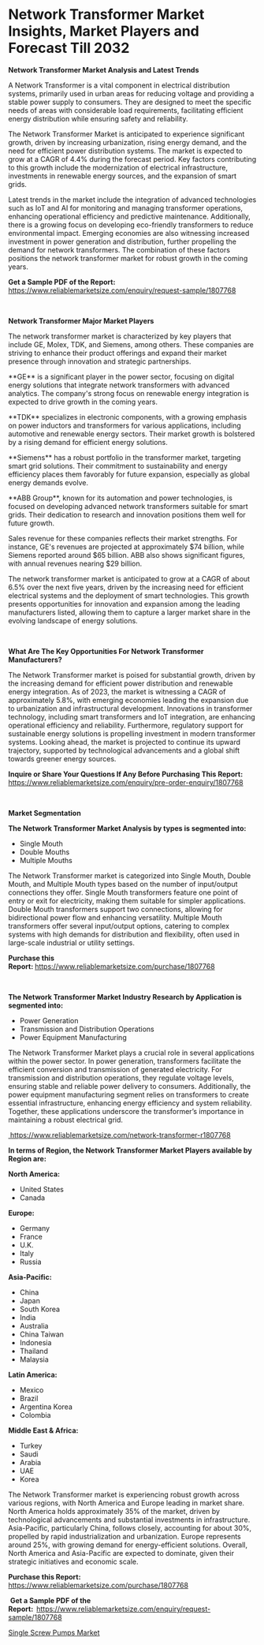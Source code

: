 <p><h1>Network Transformer Market Insights, Market Players and Forecast Till 2032</h1></p><p><strong>Network Transformer Market Analysis and Latest Trends</strong></p>
<p><p>A Network Transformer is a vital component in electrical distribution systems, primarily used in urban areas for reducing voltage and providing a stable power supply to consumers. They are designed to meet the specific needs of areas with considerable load requirements, facilitating efficient energy distribution while ensuring safety and reliability.</p><p>The Network Transformer Market is anticipated to experience significant growth, driven by increasing urbanization, rising energy demand, and the need for efficient power distribution systems. The market is expected to grow at a CAGR of 4.4% during the forecast period. Key factors contributing to this growth include the modernization of electrical infrastructure, investments in renewable energy sources, and the expansion of smart grids.</p><p>Latest trends in the market include the integration of advanced technologies such as IoT and AI for monitoring and managing transformer operations, enhancing operational efficiency and predictive maintenance. Additionally, there is a growing focus on developing eco-friendly transformers to reduce environmental impact. Emerging economies are also witnessing increased investment in power generation and distribution, further propelling the demand for network transformers. The combination of these factors positions the network transformer market for robust growth in the coming years.</p></p>
<p><strong>Get a Sample PDF of the Report:&nbsp;</strong> <a href="https://www.reliablemarketsize.com/enquiry/request-sample/1807768?utm_campaign=3504&utm_medium=2&utm_source=Github&utm_content=ia&utm_term=10042025&utm_id=network-transformer">https://www.reliablemarketsize.com/enquiry/request-sample/1807768</a></p>
<p>&nbsp;</p>
<p><strong>Network Transformer Major Market Players</strong></p>
<p><p>The network transformer market is characterized by key players that include GE, Molex, TDK, and Siemens, among others. These companies are striving to enhance their product offerings and expand their market presence through innovation and strategic partnerships.</p><p>**GE** is a significant player in the power sector, focusing on digital energy solutions that integrate network transformers with advanced analytics. The company's strong focus on renewable energy integration is expected to drive growth in the coming years.</p><p>**TDK** specializes in electronic components, with a growing emphasis on power inductors and transformers for various applications, including automotive and renewable energy sectors. Their market growth is bolstered by a rising demand for efficient energy solutions.</p><p>**Siemens** has a robust portfolio in the transformer market, targeting smart grid solutions. Their commitment to sustainability and energy efficiency places them favorably for future expansion, especially as global energy demands evolve.</p><p>**ABB Group**, known for its automation and power technologies, is focused on developing advanced network transformers suitable for smart grids. Their dedication to research and innovation positions them well for future growth.</p><p>Sales revenue for these companies reflects their market strengths. For instance, GE's revenues are projected at approximately $74 billion, while Siemens reported around $65 billion. ABB also shows significant figures, with annual revenues nearing $29 billion.</p><p>The network transformer market is anticipated to grow at a CAGR of about 6.5% over the next five years, driven by the increasing need for efficient electrical systems and the deployment of smart technologies. This growth presents opportunities for innovation and expansion among the leading manufacturers listed, allowing them to capture a larger market share in the evolving landscape of energy solutions.</p></p>
<p>&nbsp;</p>
<p><strong>What Are The Key Opportunities For Network Transformer Manufacturers?</strong></p>
<p><p>The Network Transformer market is poised for substantial growth, driven by the increasing demand for efficient power distribution and renewable energy integration. As of 2023, the market is witnessing a CAGR of approximately 5.8%, with emerging economies leading the expansion due to urbanization and infrastructural development. Innovations in transformer technology, including smart transformers and IoT integration, are enhancing operational efficiency and reliability. Furthermore, regulatory support for sustainable energy solutions is propelling investment in modern transformer systems. Looking ahead, the market is projected to continue its upward trajectory, supported by technological advancements and a global shift towards greener energy sources.</p></p>
<p><strong>Inquire or Share Your Questions If Any Before Purchasing This Report:</strong> <a href="https://www.reliablemarketsize.com/enquiry/pre-order-enquiry/1807768?utm_campaign=3504&utm_medium=2&utm_source=Github&utm_content=ia&utm_term=10042025&utm_id=network-transformer">https://www.reliablemarketsize.com/enquiry/pre-order-enquiry/1807768</a></p>
<p>&nbsp;</p>
<p><strong>Market Segmentation</strong></p>
<p><strong>The Network Transformer Market Analysis by types is segmented into:</strong></p>
<p><ul><li>Single Mouth</li><li>Double Mouths</li><li>Multiple Mouths</li></ul></p>
<p><p>The Network Transformer market is categorized into Single Mouth, Double Mouth, and Multiple Mouth types based on the number of input/output connections they offer. Single Mouth transformers feature one point of entry or exit for electricity, making them suitable for simpler applications. Double Mouth transformers support two connections, allowing for bidirectional power flow and enhancing versatility. Multiple Mouth transformers offer several input/output options, catering to complex systems with high demands for distribution and flexibility, often used in large-scale industrial or utility settings.</p></p>
<p><strong>Purchase this Report:&nbsp;</strong><a href="https://www.reliablemarketsize.com/purchase/1807768?utm_campaign=3504&utm_medium=2&utm_source=Github&utm_content=ia&utm_term=10042025&utm_id=network-transformer">https://www.reliablemarketsize.com/purchase/1807768</a></p>
<p>&nbsp;</p>
<p><strong>The Network Transformer Market Industry Research by Application is segmented into:</strong></p>
<p><ul><li>Power Generation</li><li>Transmission and Distribution Operations</li><li>Power Equipment Manufacturing</li></ul></p>
<p><p>The Network Transformer Market plays a crucial role in several applications within the power sector. In power generation, transformers facilitate the efficient conversion and transmission of generated electricity. For transmission and distribution operations, they regulate voltage levels, ensuring stable and reliable power delivery to consumers. Additionally, the power equipment manufacturing segment relies on transformers to create essential infrastructure, enhancing energy efficiency and system reliability. Together, these applications underscore the transformer’s importance in maintaining a robust electrical grid.</p></p>
<p><a href="https://www.reliablemarketsize.com/network-transformer-r1807768?utm_campaign=3504&utm_medium=2&utm_source=Github&utm_content=ia&utm_term=10042025&utm_id=network-transformer">&nbsp;https://www.reliablemarketsize.com/network-transformer-r1807768</a></p>
<p><strong>In terms of Region, the Network Transformer Market Players available by Region are:</strong></p>
<p>
    <p> <strong> North America: </strong>
        <ul>
            <li>United States</li>
            <li>Canada</li>
        </ul>
        </p> 
    <p> <strong> Europe: </strong>
        <ul>
            <li>Germany</li>
            <li>France</li>
            <li>U.K.</li>
            <li>Italy</li>
            <li>Russia</li>
        </ul>
        </p> 
    <p> <strong> Asia-Pacific: </strong>
        <ul>
            <li>China</li>
            <li>Japan</li>
            <li>South Korea</li>
            <li>India</li>
            <li>Australia</li>
            <li>China Taiwan</li>
            <li>Indonesia</li>
            <li>Thailand</li>
            <li>Malaysia</li>
        </ul>
        </p> 
    <p> <strong> Latin America: </strong>
        <ul>
            <li>Mexico</li>
            <li>Brazil</li>
            <li>Argentina Korea</li>
            <li>Colombia</li>
        </ul>
        </p> 
    <p> <strong> Middle East & Africa: </strong>
        <ul>
            <li>Turkey</li>
            <li>Saudi</li>
            <li>Arabia</li>
            <li>UAE</li>
            <li>Korea</li>
        </ul>
    </p>
    </p>
<p><p>The Network Transformer market is experiencing robust growth across various regions, with North America and Europe leading in market share. North America holds approximately 35% of the market, driven by technological advancements and substantial investments in infrastructure. Asia-Pacific, particularly China, follows closely, accounting for about 30%, propelled by rapid industrialization and urbanization. Europe represents around 25%, with growing demand for energy-efficient solutions. Overall, North America and Asia-Pacific are expected to dominate, given their strategic initiatives and economic scale.</p></p>
<p><strong>Purchase this Report: </strong><a href="https://www.reliablemarketsize.com/purchase/1807768?utm_campaign=3504&utm_medium=2&utm_source=Github&utm_content=ia&utm_term=10042025&utm_id=network-transformer">https://www.reliablemarketsize.com/purchase/1807768</a></p>
<p>&nbsp;<strong>Get a Sample PDF of the Report:&nbsp;&nbsp;</strong><a href="https://www.reliablemarketsize.com/enquiry/request-sample/1807768?utm_campaign=3504&utm_medium=2&utm_source=Github&utm_content=ia&utm_term=10042025&utm_id=network-transformer">https://www.reliablemarketsize.com/enquiry/request-sample/1807768</a></p>
<p><strong></strong></p>
<p><p><a href="https://github.com/ubavicachida/Market-Research-Report-List-1/blob/main/single-screw-pumps-market.md?utm_campaign=3504&utm_medium=2&utm_source=Github&utm_content=ia&utm_term=10042025&utm_id=network-transformer">Single Screw Pumps Market</a></p></p>